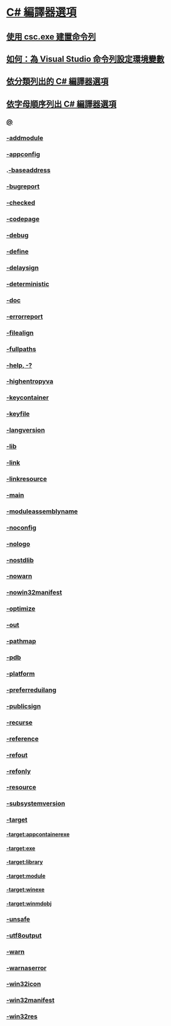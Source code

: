# [C# 編譯器選項](index.md)
## [使用 csc.exe 建置命令列](command-line-building-with-csc-exe.md)
## [如何：為 Visual Studio 命令列設定環境變數](how-to-set-environment-variables-for-the-visual-studio-command-line.md)
## [依分類列出的 C# 編譯器選項](listed-by-category.md)
## [依字母順序列出 C# 編譯器選項](listed-alphabetically.md)
### [@](response-file-compiler-option.md)
### [-addmodule](addmodule-compiler-option.md)
### [-appconfig](appconfig-compiler-option.md)
### .[-baseaddress](baseaddress-compiler-option.md)
### [-bugreport](bugreport-compiler-option.md)
### [-checked](checked-compiler-option.md)
### [-codepage](codepage-compiler-option.md)
### [-debug](debug-compiler-option.md)
### [-define](define-compiler-option.md)
### [-delaysign](delaysign-compiler-option.md)
### [-deterministic](deterministic-compiler-option.md)
### [-doc](doc-compiler-option.md)
### [-errorreport](errorreport-compiler-option.md)
### [-filealign](filealign-compiler-option.md)
### [-fullpaths](fullpaths-compiler-option.md)
### [-help, -?](help-compiler-option.md)
### [-highentropyva](highentropyva-compiler-option.md)
### [-keycontainer](keycontainer-compiler-option.md)
### [-keyfile](keyfile-compiler-option.md)
### [-langversion](langversion-compiler-option.md)
### [-lib](lib-compiler-option.md)
### [-link](link-compiler-option.md)
### [-linkresource](linkresource-compiler-option.md)
### [-main](main-compiler-option.md)
### [-moduleassemblyname](moduleassemblyname-compiler-option.md)
### [-noconfig](noconfig-compiler-option.md)
### [-nologo](nologo-compiler-option.md)
### [-nostdlib](nostdlib-compiler-option.md)
### [-nowarn](nowarn-compiler-option.md)
### [-nowin32manifest](nowin32manifest-compiler-option.md)
### [-optimize](optimize-compiler-option.md)
### [-out](out-compiler-option.md)
### [-pathmap](pathmap-compiler-option.md)
### [-pdb](pdb-compiler-option.md)
### [-platform](platform-compiler-option.md)
### [-preferreduilang](preferreduilang-compiler-option.md)
### [-publicsign](publicsign-compiler-option.md)
### [-recurse](recurse-compiler-option.md)
### [-reference](reference-compiler-option.md)
### [-refout](refout-compiler-option.md)
### [-refonly](refonly-compiler-option.md)
### [-resource](resource-compiler-option.md)
### [-subsystemversion](subsystemversion-compiler-option.md)
### [-target](target-compiler-option.md)
#### [-target:appcontainerexe](target-appcontainerexe-compiler-option.md)
#### [-target:exe](target-exe-compiler-option.md)
#### [-target:library](target-library-compiler-option.md)
#### [-target:module](target-module-compiler-option.md)
#### [-target:winexe](target-winexe-compiler-option.md)
#### [-target:winmdobj](target-winmdobj-compiler-option.md)
### [-unsafe](unsafe-compiler-option.md)
### [-utf8output](utf8output-compiler-option.md)
### [-warn](warn-compiler-option.md)
### [-warnaserror](warnaserror-compiler-option.md)
### [-win32icon](win32icon-compiler-option.md)
### [-win32manifest](win32manifest-compiler-option.md)
### [-win32res](win32res-compiler-option.md)
